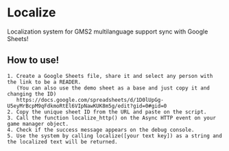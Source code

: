 # Localize
 Localization system for GMS2 multilanguage support sync with Google Sheets!

## How to use!

	1. Create a Google Sheets file, share it and select any person with the link to be a READER.
	   (You can also use the demo sheet as a base and just copy it and changing the ID)
	   https://docs.google.com/spreadsheets/d/1D0lUpGg-U5eyMrBcpM9qFdkmoRtEl6VIpNawKUK8m5g/edit?gid=0#gid=0
	2. Copy the unique sheet ID from the URL and paste on the script.
	3. Call the function localize_http() on the Async HTTP event on your game manager object.
	4. Check if the success message appears on the debug console.
	5. Use the system by calling localize([your text key]) as a string and the localized text will be returned.
